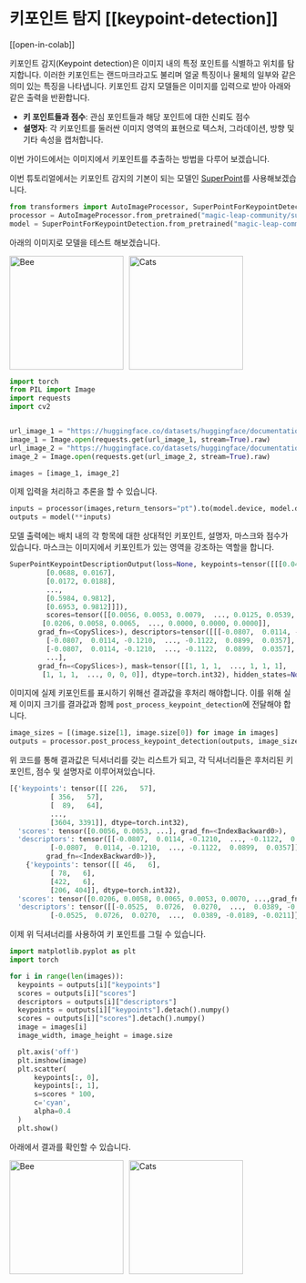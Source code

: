 <!--Copyright 2023 The HuggingFace Team. All rights reserved.

Licensed under the Apache License, Version 2.0 (the "License"); you may not use this file except in compliance with
the License. You may obtain a copy of the License at

http://www.apache.org/licenses/LICENSE-2.0

Unless required by applicable law or agreed to in writing, software distributed under the License is distributed on
an "AS IS" BASIS, WITHOUT WARRANTIES OR CONDITIONS OF ANY KIND, either express or implied. See the License for the
specific language governing permissions and limitations under the License.

⚠️ Note that this file is in Markdown but contain specific syntax for our doc-builder (similar to MDX) that may not be
rendered properly in your Markdown viewer.

-->

# 키포인트 탐지 [[keypoint-detection]]

[[open-in-colab]]

키포인트 감지(Keypoint detection)은 이미지 내의 특정 포인트를 식별하고 위치를 탐지합니다. 이러한 키포인트는 랜드마크라고도 불리며 얼굴 특징이나 물체의 일부와 같은 의미 있는 특징을 나타냅니다.
키포인트 감지 모델들은 이미지를 입력으로 받아 아래와 같은 출력을 반환합니다.

- **키 포인트들과 점수**: 관심 포인트들과 해당 포인트에 대한 신뢰도 점수
- **설명자**: 각 키포인트를 둘러싼 이미지 영역의 표현으로 텍스처, 그라데이션, 방향 및 기타 속성을 캡처합니다.

이번 가이드에서는 이미지에서 키포인트를 추출하는 방법을 다루어 보겠습니다.

이번 튜토리얼에서는 키포인트 감지의 기본이 되는 모델인 [SuperPoint](./model_doc/superpoint.md)를 사용해보겠습니다.

```python
from transformers import AutoImageProcessor, SuperPointForKeypointDetection
processor = AutoImageProcessor.from_pretrained("magic-leap-community/superpoint")
model = SuperPointForKeypointDetection.from_pretrained("magic-leap-community/superpoint")
```
아래의 이미지로 모델을 테스트 해보겠습니다.

<div style="display: flex; align-items: center;">
    <img src="https://huggingface.co/datasets/huggingface/documentation-images/resolve/main/bee.jpg" 
         alt="Bee" 
         style="height: 200px; object-fit: contain; margin-right: 10px;">
    <img src="https://huggingface.co/datasets/huggingface/documentation-images/resolve/main/cats.png" 
         alt="Cats" 
         style="height: 200px; object-fit: contain;">
</div>


```python
import torch
from PIL import Image
import requests
import cv2


url_image_1 = "https://huggingface.co/datasets/huggingface/documentation-images/resolve/main/bee.jpg"
image_1 = Image.open(requests.get(url_image_1, stream=True).raw)
url_image_2 = "https://huggingface.co/datasets/huggingface/documentation-images/resolve/main/cats.png"
image_2 = Image.open(requests.get(url_image_2, stream=True).raw)

images = [image_1, image_2]
```

이제 입력을 처리하고 추론을 할 수 있습니다.


```python
inputs = processor(images,return_tensors="pt").to(model.device, model.dtype)
outputs = model(**inputs)
```
모델 출력에는 배치 내의 각 항목에 대한 상대적인 키포인트, 설명자, 마스크와 점수가 있습니다. 마스크는 이미지에서 키포인트가 있는 영역을 강조하는 역할을 합니다.

```python
SuperPointKeypointDescriptionOutput(loss=None, keypoints=tensor([[[0.0437, 0.0167],
         [0.0688, 0.0167],
         [0.0172, 0.0188],
         ...,
         [0.5984, 0.9812],
         [0.6953, 0.9812]]]), 
         scores=tensor([[0.0056, 0.0053, 0.0079,  ..., 0.0125, 0.0539, 0.0377],
        [0.0206, 0.0058, 0.0065,  ..., 0.0000, 0.0000, 0.0000]],
       grad_fn=<CopySlices>), descriptors=tensor([[[-0.0807,  0.0114, -0.1210,  ..., -0.1122,  0.0899,  0.0357],
         [-0.0807,  0.0114, -0.1210,  ..., -0.1122,  0.0899,  0.0357],
         [-0.0807,  0.0114, -0.1210,  ..., -0.1122,  0.0899,  0.0357],
         ...],
       grad_fn=<CopySlices>), mask=tensor([[1, 1, 1,  ..., 1, 1, 1],
        [1, 1, 1,  ..., 0, 0, 0]], dtype=torch.int32), hidden_states=None)
```

이미지에 실제 키포인트를 표시하기 위해선 결과값을 후처리 해야합니다. 이를 위해 실제 이미지 크기를 결과값과 함께 `post_process_keypoint_detection`에 전달해야 합니다.

```python
image_sizes = [(image.size[1], image.size[0]) for image in images]
outputs = processor.post_process_keypoint_detection(outputs, image_sizes)
```

위 코드를 통해 결과값은 딕셔너리를 갖는 리스트가 되고, 각 딕셔너리들은 후처리된 키포인트, 점수 및 설명자로 이루어져있습니다.


```python
[{'keypoints': tensor([[ 226,   57],
          [ 356,   57],
          [  89,   64],
          ...,
          [3604, 3391]], dtype=torch.int32),
  'scores': tensor([0.0056, 0.0053, ...], grad_fn=<IndexBackward0>),
  'descriptors': tensor([[-0.0807,  0.0114, -0.1210,  ..., -0.1122,  0.0899,  0.0357],
          [-0.0807,  0.0114, -0.1210,  ..., -0.1122,  0.0899,  0.0357]],
         grad_fn=<IndexBackward0>)},
    {'keypoints': tensor([[ 46,   6],
          [ 78,   6],
          [422,   6],
          [206, 404]], dtype=torch.int32),
  'scores': tensor([0.0206, 0.0058, 0.0065, 0.0053, 0.0070, ...,grad_fn=<IndexBackward0>),
  'descriptors': tensor([[-0.0525,  0.0726,  0.0270,  ...,  0.0389, -0.0189, -0.0211],
          [-0.0525,  0.0726,  0.0270,  ...,  0.0389, -0.0189, -0.0211]}]
```

이제 위 딕셔너리를 사용하여 키 포인트를 그릴 수 있습니다.

```python
import matplotlib.pyplot as plt
import torch

for i in range(len(images)):
  keypoints = outputs[i]["keypoints"]
  scores = outputs[i]["scores"]
  descriptors = outputs[i]["descriptors"]
  keypoints = outputs[i]["keypoints"].detach().numpy()
  scores = outputs[i]["scores"].detach().numpy()
  image = images[i]
  image_width, image_height = image.size

  plt.axis('off')
  plt.imshow(image)
  plt.scatter(
      keypoints[:, 0],
      keypoints[:, 1],
      s=scores * 100,
      c='cyan',
      alpha=0.4
  )
  plt.show()
```

아래에서 결과를 확인할 수 있습니다.

<div style="display: flex; align-items: center;">
    <img src="https://huggingface.co/datasets/huggingface/documentation-images/resolve/main/bee_keypoint.png" 
         alt="Bee" 
         style="height: 200px; object-fit: contain; margin-right: 10px;">
    <img src="https://huggingface.co/datasets/huggingface/documentation-images/resolve/main/cats_keypoint.png" 
         alt="Cats" 
         style="height: 200px; object-fit: contain;">
</div>

